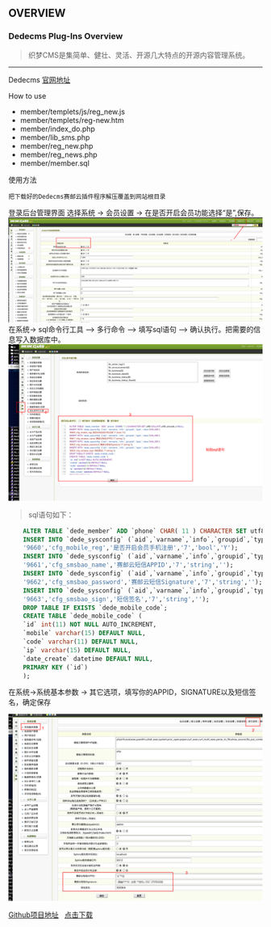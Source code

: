 ## OVERVIEW

### Dedecms Plug-Ins Overview

>织梦CMS是集简单、健壮、灵活、开源几大特点的开源内容管理系统。

------
Dedecms  [官网地址](http://www.dedecms.com/)

How to use

-	member/templets/js/reg_new.js
-	member/templets/reg-new.htm
-	member/index_do.php
-	member/lib_sms.php
-	member/reg_new.php
-	member/reg_news.php
-	member/member.sql


使用方法

    把下载好的Dedecms赛邮云插件程序解压覆盖到网站根目录

登录后台管理界面
	选择系统 -> 会员设置 -> 在是否开启会员功能选择“是”,保存。
![Submail](./markdown/1.png)
	在系统-> sql命令行工具 –> 多行命令 –> 填写sql语句 –> 确认执行。把需要的信息写入数据库中。
![Submail](./markdown/3.png)


>sql语句如下：
``` sql
	ALTER TABLE `dede_member` ADD `phone` CHAR( 11 ) CHARACTER SET utf8 COLLATE utf8_unicode_ci NULL;
	INSERT INTO `dede_sysconfig` (`aid`,`varname`,`info`,`groupid`,`type`,`value`)VALUES (
	'9660','cfg_mobile_reg','是否开启会员手机注册','7','bool','Y');
	INSERT INTO `dede_sysconfig` (`aid`,`varname`,`info`,`groupid`,`type`,`value`)VALUES (
	'9661','cfg_smsbao_name','赛邮云短信APPID','7','string','');
	INSERT INTO `dede_sysconfig` (`aid`,`varname`,`info`,`groupid`,`type`,`value`)VALUES (
	'9662','cfg_smsbao_password','赛邮云短信Signature','7','string','');
	INSERT INTO `dede_sysconfig` (`aid`,`varname`,`info`,`groupid`,`type`,`value`)VALUES (
	'9663','cfg_smsbao_sign','短信签名','7','string','');
	DROP TABLE IF EXISTS `dede_mobile_code`;
	CREATE TABLE `dede_mobile_code` (
	`id` int(11) NOT NULL AUTO_INCREMENT,
	`mobile` varchar(15) DEFAULT NULL,
	`code` varchar(11) DEFAULT NULL,
	`ip` varchar(15) DEFAULT NULL,
	`date_create` datetime DEFAULT NULL,
	PRIMARY KEY (`id`)
	);
```
在系统->系统基本参数 -> 其它选项，填写你的APPID，SIGNATURE以及短信签名，确定保存

![Submail](./markdown/2.png)

[Github项目地址](https://github.com/submail-developers/dedecms_sms)&nbsp;&nbsp;&nbsp;[点击下载](https://github.com/submail-developers/dedecms_sms/archive/master.zip)









